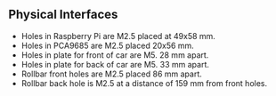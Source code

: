 Physical Interfaces
-------------------

- Holes in Raspberry Pi are M2.5 placed at 49x58 mm.
- Holes in PCA9685 are M2.5 placed 20x56 mm.
- Holes in plate for front of car are M5. 28 mm apart.
- Holes in plate for back of car are M5. 33 mm apart.
- Rollbar front holes are M2.5 placed 86 mm apart.
- Rollbar back hole is M2.5 at a distance of 159 mm from front holes.
